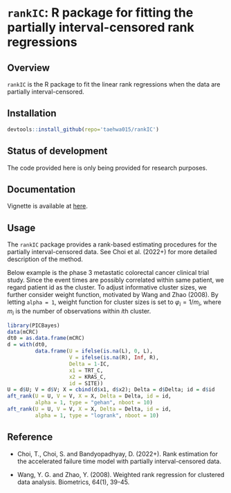 # `rankIC`: R package for fitting the partially interval-censored rank regressions

## Overview

`rankIC` is the R package to fit the linear rank regressions when the data are partially interval-censored.

## Installation
```r
devtools::install_github(repo='taehwa015/rankIC')
```

## Status of development

The code provided here is only being provided for research purposes.

## Documentation

Vignette is available at [here](http://htmlpreview.github.io/?https://github.com/taehwa015/rankIC/blob/master/vignettes/rankIC.html).

## Usage

The `rankIC` package provides a rank-based estimating procedures for the partially interval-censored data.
See Choi et al. (2022+) for more detailed description of the method.


Below example is the phase 3 metastatic colorectal cancer clinical trial study.
Since the event times are possibly correlated within same patient, 
we regard patient id as the cluster. 
To adjust informative cluster sizes, we further consider weight function,
motivated by Wang and Zhao (2008).
By letting `alpha = 1`, weight function for cluster sizes is set to $\varphi_i = 1/m_i$, where $m_i$ is the number of observations within $i$th cluster.
```r
library(PICBayes)
data(mCRC)
dt0 = as.data.frame(mCRC)
d = with(dt0,
         data.frame(U = ifelse(is.na(L), 0, L),
                    V = ifelse(is.na(R), Inf, R),
                    Delta = 1-IC,
                    x1 = TRT_C,
                    x2 = KRAS_C,
                    id = SITE))
U = d$U; V = d$V; X = cbind(d$x1, d$x2); Delta = d$Delta; id = d$id
aft_rank(U = U, V = V, X = X, Delta = Delta, id = id, 
         alpha = 1, type = "gehan", nboot = 10)
aft_rank(U = U, V = V, X = X, Delta = Delta, id = id, 
         alpha = 1, type = "logrank", nboot = 10)
```

## Reference

* Choi, T., Choi, S. and Bandyopadhyay, D. (2022+). 
Rank estimation for the accelerated failure time model with partially interval-censored data. 

* Wang, Y. G. and Zhao, Y. (2008). 
Weighted rank regression for clustered data analysis. 
Biometrics, 64(1), 39-45.

